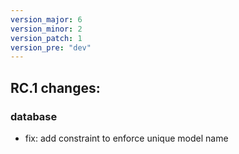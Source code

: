 ```yaml
---
version_major: 6
version_minor: 2
version_patch: 1
version_pre: "dev"
---
```


## RC.1 changes:

### database

- fix: add constraint to enforce unique model name
